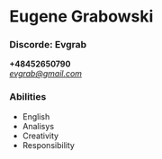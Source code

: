 # Eugene Grabowski  
### Discorde: Evgrab  
**+48452650790**  
*evgrab@gmail.com*  
### Abilities
* English
* Analisys
* Creativity
* Responsibility
